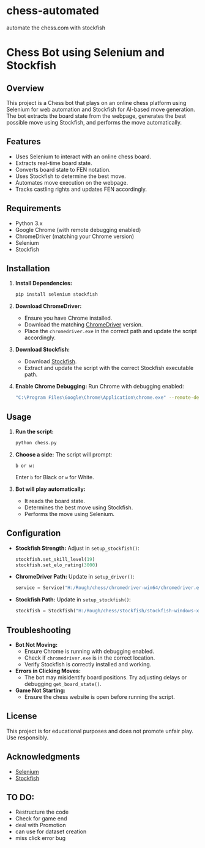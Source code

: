 # chess-automated
 automate the chess.com with stockfish

# Chess Bot using Selenium and Stockfish

## Overview
This project is a Chess bot that plays on an online chess platform using Selenium for web automation and Stockfish for AI-based move generation. The bot extracts the board state from the webpage, generates the best possible move using Stockfish, and performs the move automatically.

## Features
- Uses Selenium to interact with an online chess board.
- Extracts real-time board state.
- Converts board state to FEN notation.
- Uses Stockfish to determine the best move.
- Automates move execution on the webpage.
- Tracks castling rights and updates FEN accordingly.

## Requirements
- Python 3.x
- Google Chrome (with remote debugging enabled)
- ChromeDriver (matching your Chrome version)
- Selenium
- Stockfish

## Installation
1. **Install Dependencies:**
   ```sh
   pip install selenium stockfish
   ```
2. **Download ChromeDriver:**
   - Ensure you have Chrome installed.
   - Download the matching [ChromeDriver](https://sites.google.com/chromium.org/driver/) version.
   - Place the `chromedriver.exe` in the correct path and update the script accordingly.

3. **Download Stockfish:**
   - Download [Stockfish](https://stockfishchess.org/download/).
   - Extract and update the script with the correct Stockfish executable path.

4. **Enable Chrome Debugging:**
   Run Chrome with debugging enabled:
   ```sh
   "C:\Program Files\Google\Chrome\Application\chrome.exe" --remote-debugging-port=9223 --user-data-dir="C:\Users\[YOURUSERNAME]\AppData\Local\Google\Chrome\User Data"
   ```

## Usage
1. **Run the script:**
   ```sh
   python chess.py
   ```
2. **Choose a side:**
   The script will prompt:
   ```
   b or w:
   ```
   Enter `b` for Black or `w` for White.

3. **Bot will play automatically:**
   - It reads the board state.
   - Determines the best move using Stockfish.
   - Performs the move using Selenium.

## Configuration
- **Stockfish Strength:** Adjust in `setup_stockfish()`:
  ```python
  stockfish.set_skill_level(19)
  stockfish.set_elo_rating(3000)
  ```
- **ChromeDriver Path:** Update in `setup_driver()`:
  ```python
  service = Service("H:/Rough/chess/chromedriver-win64/chromedriver.exe")
  ```
- **Stockfish Path:** Update in `setup_stockfish()`:
  ```python
  stockfish = Stockfish("H:/Rough/chess/stockfish/stockfish-windows-x86-64.exe")
  ```

## Troubleshooting
- **Bot Not Moving:**
  - Ensure Chrome is running with debugging enabled.
  - Check if `chromedriver.exe` is in the correct location.
  - Verify Stockfish is correctly installed and working.
- **Errors in Clicking Moves:**
  - The bot may misidentify board positions. Try adjusting delays or debugging `get_board_state()`.
- **Game Not Starting:**
  - Ensure the chess website is open before running the script.

## License
This project is for educational purposes and does not promote unfair play. Use responsibly.

## Acknowledgments
- [Selenium](https://www.selenium.dev/)
- [Stockfish](https://stockfishchess.org/)

## TO DO:
- Restructure the code
- Check for game end
- deal with Promotion
- can use for dataset creation
- miss click error bug

